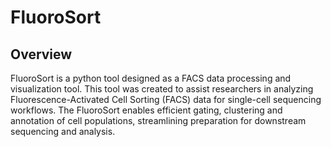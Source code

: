 # FluoroSort
## Overview
FluoroSort is a python tool designed as a FACS data processing and visualization tool. This tool was created to assist researchers in analyzing Fluorescence-Activated Cell Sorting (FACS) data for single-cell sequencing workflows. The FluoroSort enables efficient gating, clustering and annotation of cell populations, streamlining preparation for downstream sequencing and analysis.
